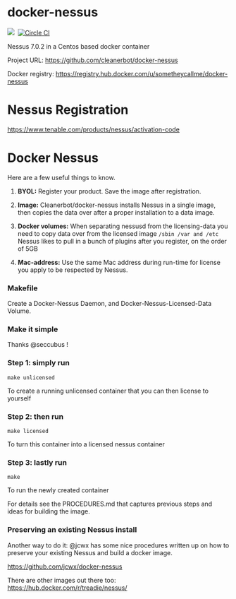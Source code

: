 # docker-nessus
[![](https://badge.imagelayers.io/sometheycallme/docker-nessus.svg)](https://imagelayers.io/?images=cleanerbot/docker-nessus:latest 'View image size and layers')&nbsp;
[![Circle CI](https://circleci.com/gh/cleanerbot/docker-nessus.png?circle-token=5d84cd337864c33f062f57aafd2854771777759d)](https://circleci.com/gh/sometheycallme/docker-nessus/tree/master 'View CI builds')

Nessus 7.0.2 in a Centos based docker container

Project URL: https://github.com/cleanerbot/docker-nessus

Docker registry: https://registry.hub.docker.com/u/sometheycallme/docker-nessus

# Nessus Registration
https://www.tenable.com/products/nessus/activation-code

# Docker Nessus

Here are a few useful things to know.

1) <b>BYOL:</b> Register your product.  Save the image after registration.

2) <b>Image:</b> Cleanerbot/docker-nessus installs Nessus in a single image, then copies the data over after a proper installation to a  data image.

3) <b>Docker volumes:</b> When separating nessusd from the licensing-data you need to copy data over from the licensed image ```/sbin /var and /etc```  Nessus likes to pull in a bunch of plugins after you register, on the order of 5GB

4) <b>Mac-address:</b> Use the same Mac address during run-time for license you apply to be respected by Nessus.


### Makefile

Create a Docker-Nessus Daemon, and Docker-Nessus-Licensed-Data Volume.

### Make it simple

Thanks @seccubus !

### Step 1: simply run

```
make unlicensed
```
To create a running unlicensed container that you can then license to yourself


### Step 2: then run
```
make licensed
```
To turn this container into a licensed nessus container


### Step 3: lastly run

```
make
```
To run the newly created container

For details see the PROCEDURES.md that captures previous steps and ideas for building the image.


### Preserving an existing Nessus install

Another way to do it:
@jcwx has some nice procedures written up on how to preserve your existing Nessus and build a docker image.

https://github.com/jcwx/docker-nessus

There are other images out there too:
https://hub.docker.com/r/treadie/nessus/


